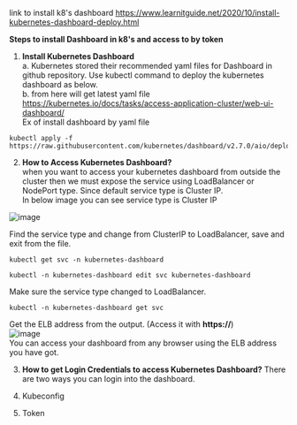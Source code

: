 link to install k8's dashboard 
https://www.learnitguide.net/2020/10/install-kubernetes-dashboard-deploy.html

**Steps to install Dashboard in k8's and access to by token**

1. **Install Kubernetes Dashboard**  
a. Kubernetes stored their recommended yaml files for Dashboard in github repository. Use kubectl command to deploy the kubernetes dashboard as below.  
b. from here will get latest yaml file https://kubernetes.io/docs/tasks/access-application-cluster/web-ui-dashboard/  
Ex of install dashboard by yaml file
```
kubectl apply -f https://raw.githubusercontent.com/kubernetes/dashboard/v2.7.0/aio/deploy/recommended.yaml
```

2. **How to Access Kubernetes Dashboard?**  
when you want to access your kubernetes dashboard from outside the cluster then we must expose the service using LoadBalancer or NodePort type. Since default service type is Cluster IP.  
In below image you can see service type is Cluster IP  

![image](https://github.com/soumya-devops/kubernetes/assets/37827483/cde7fa83-d36b-4022-96b2-78bfbb98280a)  

Find the service type and change from ClusterIP to LoadBalancer, save and exit from the file. 
```
kubectl get svc -n kubernetes-dashboard
```
```
kubectl -n kubernetes-dashboard edit svc kubernetes-dashboard
```
Make sure the service type changed to LoadBalancer.  
```
kubectl -n kubernetes-dashboard get svc
```
Get the ELB address from the output.  (Access it with **https://**)  
![image](https://github.com/soumya-devops/kubernetes/assets/37827483/761cd491-07ee-46e3-8820-248e51463d84)  
You can access your dashboard from any browser using the ELB address you have got.

3. **How to get Login Credentials to access Kubernetes Dashboard?**
There are two ways you can login into the dashboard.

1. Kubeconfig

2. Token
